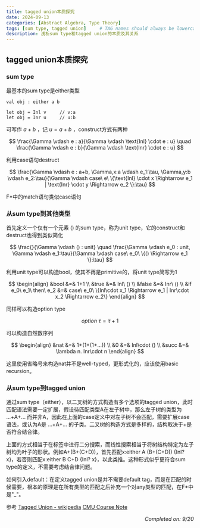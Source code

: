 ```yaml
---
title: tagged union本质探究
date: 2024-09-13
categories: [Abstract Algebra, Type Theory]
tags: [sum type, tagged union]     # TAG names should always be lowercase
description: 浅析sum type和tagged union的本质及其关系
---
```


## tagged union本质探究

### sum type

最基本的sum type是either类型

```F#
val obj : either a b

let obj = Inl v     // v:a
let obj = Inr u     // u:b
```

可写作 $a + b$ ，记 $u = a + b$ ，construct方式有两种

$$
\frac{\Gamma \vdash e : a}{\Gamma \vdash \text{Inl} \cdot e : u} \quad
\frac{\Gamma \vdash e : b}{\Gamma \vdash \text{Inr} \cdot e : u}
$$

利用case语句destruct

$$
\frac{\Gamma \vdash e : a+b, \Gamma,x:a \vdash e_1:\tau, \Gamma,y:b \vdash e_2:\tau}{\Gamma \vdash case\ e\ \{\text{Inl} \cdot x \Rightarrow e_1 | \text{Inr} \cdot y \Rightarrow e_2 \}:\tau}
$$

F*中的match语句类似case语句

### 从sum type到其他类型

首先定义一个仅有一个元素 $()$ 的sum type，称为unit type，它的construct和destruct也得到类似简化

$$
\frac{}{\Gamma \vdash () : unit} \quad
\frac{\Gamma \vdash e_0 : unit, \Gamma \vdash e_1:\tau}{\Gamma \vdash case\ e_0\ \{() \Rightarrow e_1 \}:\tau}
$$

利用unit type可以构造bool，使其不再是primitive的，将unit type简写为1

$$
\begin{align}
    &bool &=& 1+1 \\
    &true  &=& Inl\ () \\
    &false &=& Inr\ () \\
    &if e_0\ e_1\ then\ e_2 &=& case\ e_0\ \{Inl\cdot x_1 \Rightarrow e_1 | Inr\cdot x_2 \Rightarrow e_2\}
\end{align}
$$

同样可以构造option type

$$
option\ \tau = \tau + 1
$$

可以构造自然数序列

$$
\begin{align}
    &nat &=& 1+(1+(1+...)) \\
    &0 &=& Inl\cdot () \\
    &succ &=& \lambda n. Inr\cdot n
\end{align}
$$

这里使用省略号来构造nat并不是well-typed，更形式化的，应该使用basic recursion。

### 从sum type到tagged union

通过sum type（either），以二叉树的方式构造有多个选项的tagged union，此时匹配语法需要一定扩展，假设待匹配类型A在左子树中，那么左子树的类型为 ...+A+... 而并非A，因此在上面的case定义中对左子树不会匹配，需要扩展case语法，或认为A是 ...+A+... 的子类。二叉树的构造方式是多样的，结构取决于+是否符合结合律。

上面的方式相当于在标签中进行二分搜索，而线性搜索相当于将树结构特定为左子树均为叶子的形状。例如A+(B+(C+D))，首先匹配x:either A (B+(C+D)) {Inl? x}，若否则匹配x:either B C+D {Inl? x}，以此类推。这种形式似乎更符合sum type的定义，不需要考虑结合律问题。

如何引入default：在定义tagged union是并不需要default tag，而是在匹配的时候需要，根本的原理是在所有类型的匹配之后补充一个对any类型的匹配，在F*中是"_"。

参考
[Tagged Union - wikipedia](https://en.wikipedia.org/wiki/Tagged_union)
[CMU Course Note](https://www.cs.cmu.edu/~fp/courses/15814-f18/lectures/06-sums.pdf#page=6.65)

*<p align="right">Completed on: 9/20</p>*